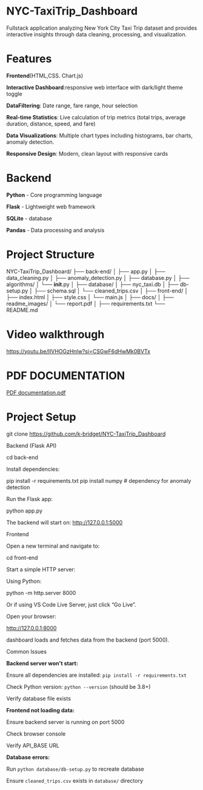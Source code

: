 # NYC-TaxiTrip_Dashboard
 Fullstack application analyzing New York City Taxi Trip dataset and provides interactive insights through data cleaning, processing, and visualization.

 # Features

**Frontend**(HTML,CSS. Chart.js)

**Interactive Dashboard**:responsive web interface with dark/light theme toggle

**DataFiltering**: Date range, fare range, hour selection

**Real-time Statistics**: Live calculation of trip metrics (total trips, average duration, distance, speed, and fare)

**Data Visualizations**: Multiple chart types including histograms, bar charts, anomaly detection.

**Responsive Design**: Modern, clean layout with responsive cards

# Backend

**Python** - Core programming language

**Flask** - Lightweight web framework

**SQLite** -  database

**Pandas** - Data processing and analysis

# Project Structure

NYC-TaxiTrip_Dashboard/
├── back-end/
│   ├── app.py
│   ├── data_cleaning.py
│   ├── anomaly_detection.py
│   ├── database.py
│   ├── algorithms/
│   └── __init__.py
│
├── database/
│   ├── nyc_taxi.db
│   ├── db-setup.py
│   ├── schema.sql
│   └── cleaned_trips.csv
│
├── front-end/
│   ├── index.html
│   ├── style.css
│   └── main.js
│
├── docs/
│   ├── readme_images/
│   └── report.pdf
│
├── requirements.txt
└── README.md

# Video walkthrough

https://youtu.be/IIVHOGzHnlw?si=CSGwF6dHwMk0BVTx

# PDF DOCUMENTATION

[PDF documentation.pdf](https://github.com/user-attachments/files/22959284/PDF.documentation.pdf)

# Project Setup 

git clone https://github.com/k-bridget/NYC-TaxiTrip_Dashboard

Backend (Flask API)

cd back-end

Install dependencies:

pip install -r requirements.txt
pip install numpy    # dependency for anomaly detection

Run the Flask app:

python app.py

The backend will start on:
http://127.0.0.1:5000

Frontend 

Open a new terminal and navigate to:

cd front-end

Start a simple HTTP server:

Using Python:

python -m http.server 8000

Or if using VS Code Live Server, just click “Go Live”.

Open your browser:

http://127.0.0.1:8000


 dashboard loads and fetches data from the backend (port 5000).


Common Issues

**Backend server won't start:**

  Ensure all dependencies are installed: `pip install -r requirements.txt`
  
  Check Python version: `python --version` (should be 3.8+)
  
  Verify database file exists

**Frontend not loading data:**

  Ensure backend server is running on port 5000
  
  Check browser console
  
  Verify API_BASE URL

**Database errors:**

 Run `python database/db-setup.py` to recreate database
 
 Ensure `cleaned_trips.csv` exists in `database/` directory




 
